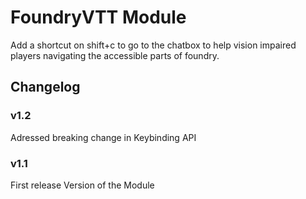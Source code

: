 # FoundryVTT Module

Add a shortcut on shift+c to go to the chatbox to help vision impaired players navigating the accessible parts of foundry.

## Changelog

### v1.2

Adressed breaking change in Keybinding API

### v1.1

First release Version of the Module
